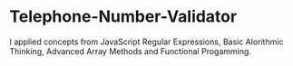 # Telephone-Number-Validator
I applied concepts from JavaScript Regular Expressions, Basic Alorithmic Thinking, Advanced Array Methods and Functional Progamming.
